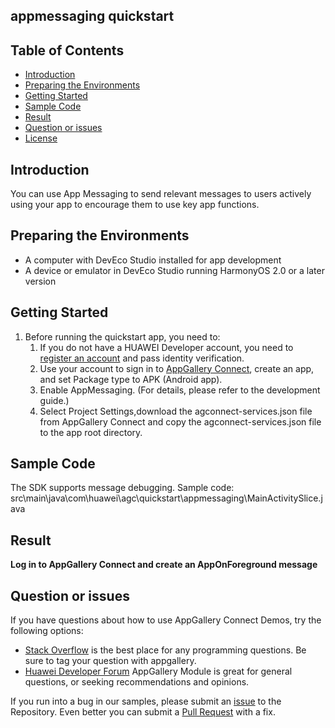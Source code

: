 ## appmessaging quickstart

## Table of Contents

 * [Introduction](#introduction)
 * [Preparing the Environments](#preparing-the-environments)
 * [Getting Started](#getting-started)
 * [Sample Code](#sample-Code)
 * [Result](#result)
 * [Question or issues](#question-or-issues)
 * [License](#license)

## Introduction
You can use App Messaging to send relevant messages to users actively using your app to encourage them to use key app functions.

## Preparing the Environments
* A computer with DevEco Studio installed for app development
* A device or emulator in DevEco Studio running HarmonyOS 2.0 or a later version 

## Getting Started
1. Before running the quickstart app, you need to:
   1. If you do not have a HUAWEI Developer account, you need to [register an account](https://developer.huawei.com/consumer/en/doc/start/registration-and-verification-0000001053628148) and pass identity verification.
   2. Use your account to sign in to [AppGallery Connect](https://developer.huawei.com/consumer/cn/doc/development/AppGallery-connect-Guides/agc-get-started), create an app, and set Package type to APK (Android app).
   3. Enable AppMessaging. (For details, please refer to the development guide.)
   4. Select Project Settings,download the agconnect-services.json file from AppGallery Connect and copy the agconnect-services.json file to the app root directory.

## Sample Code
The SDK supports message debugging.
Sample code: src\main\java\com\huawei\agc\quickstart\appmessaging\MainActivitySlice.java

## Result
**Log in to AppGallery Connect and create an AppOnForeground message**</br>

## Question or issues
If you have questions about how to use AppGallery Connect Demos, try the following options:  

* [Stack Overflow](https://stackoverflow.com/users/14194729/appgallery-connect) is the best place for any programming questions. Be sure to tag your question with appgallery.  
* [Huawei Developer Forum](https://forums.developer.huawei.com/forumPortal/en/home?fid=0101188387844930001) AppGallery Module is great for general questions, or seeking recommendations and opinions.

If you run into a bug in our samples, please submit an [issue](https://github.com/AppGalleryConnect/agc-demos/issues) to the Repository. Even better you can submit a [Pull Request](https://github.com/AppGalleryConnect/agc-demos/pulls) with a fix.

